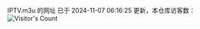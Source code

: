 IPTV.m3u 的网址 已于 2024-11-07 06:16:25 更新，本仓库访客数：![Visitor's Count](https://profile-counter.glitch.me/hero1898_tv/count.svg)
